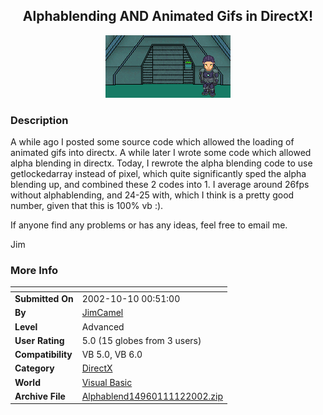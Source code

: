 ﻿<div align="center">

## Alphablending AND Animated Gifs in DirectX\!

<img src="futureconcept.gif">
</div>

### Description

A while ago I posted some source code which allowed the loading of animated gifs into directx. A while later I wrote some code which allowed alpha blending in directx. Today, I rewrote the alpha blending code to use getlockedarray instead of pixel, which quite significantly sped the alpha blending up, and combined these 2 codes into 1. I average around 26fps without alphablending, and 24-25 with, which I think is a pretty good number, given that this is 100% vb :).

If anyone find any problems or has any ideas, feel free to email me.

Jim
 
### More Info
 


<span>             |<span>
---                |---
**Submitted On**   |2002-10-10 00:51:00
**By**             |[JimCamel](https://github.com/Planet-Source-Code/PSCIndex/blob/master/ByAuthor/jimcamel.md)
**Level**          |Advanced
**User Rating**    |5.0 (15 globes from 3 users)
**Compatibility**  |VB 5\.0, VB 6\.0
**Category**       |[DirectX](https://github.com/Planet-Source-Code/PSCIndex/blob/master/ByCategory/directx__1-44.md)
**World**          |[Visual Basic](https://github.com/Planet-Source-Code/PSCIndex/blob/master/ByWorld/visual-basic.md)
**Archive File**   |[Alphablend14960111122002\.zip](https://github.com/Planet-Source-Code/jimcamel-alphablending-and-animated-gifs-in-directx__1-40642/archive/master.zip)








